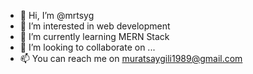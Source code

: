 - 👋 Hi, I’m @mrtsyg
- 👀 I’m interested in web development
- 🌱 I’m currently learning MERN Stack
- 💞️ I’m looking to collaborate on ...
- 📫 You can reach me on muratsaygili1989@gmail.com

<!---
mrtsyg/mrtsyg is a ✨ special ✨ repository because its `README.md` (this file) appears on your GitHub profile.
You can click the Preview link to take a look at your changes.
--->
